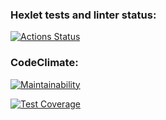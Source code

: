 ### Hexlet tests and linter status:
[![Actions Status](https://github.com/Maxim-Komogortsev/python-project-50/workflows/hexlet-check/badge.svg)](https://github.com/Maxim-Komogortsev/python-project-50/actions)
### CodeClimate:
[![Maintainability](https://api.codeclimate.com/v1/badges/d96946b3127a8e468a98/maintainability)](https://codeclimate.com/github/Maxim-Komogortsev/python-project-50/maintainability)

[![Test Coverage](https://api.codeclimate.com/v1/badges/d96946b3127a8e468a98/test_coverage)](https://codeclimate.com/github/Maxim-Komogortsev/python-project-50/test_coverage)
